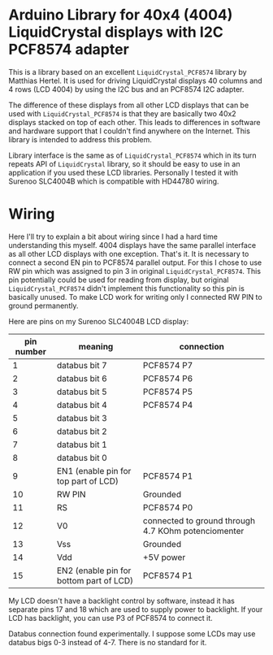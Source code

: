 # Arduino Library for 40x4 (4004) LiquidCrystal displays with I2C PCF8574 adapter

This is a library based on an excellent `LiquidCrystal_PCF8574`
library by Matthias Hertel. It is used for driving LiquidCrystal
displays 40 columns and 4 rows (LCD 4004) by using the I2C bus and an
PCF8574 I2C adapter.

The difference of these displays from all other LCD displays that can
be used with `LiquidCrystal_PCF8574` is that they are basically two
40x2 displays stacked on top of each other. This leads to differences
in software and hardware support that I couldn't find anywhere on the
Internet. This library is intended to address this problem.

Library interface is the same as of `LiquidCrystal_PCF8574` which in
its turn repeats API of `LiquidCrystal` library, so it should be easy
to use in an application if you used these LCD libraries. Personally I
tested it with Surenoo SLC4004B which is compatible with HD44780
wiring.

# Wiring

Here I'll try to explain a bit about wiring since I had a hard time
understanding this myself. 4004 displays have the same parallel
interface as all other LCD displays with one exception. That's
it. It is necessary to connect a second EN pin to PCF8574 parallel
output. For this I chose to use RW pin which was assigned to pin 3 in
original `LiquidCrystal_PCF8574`. This pin potentially could be used
for reading from display, but original `LiquidCrystal_PCF8574` didn't
implement this functionality so this pin is basically unused. To make
LCD work for writing only I connected RW PIN to ground permanently.

Here are pins on my Surenoo SLC4004B LCD display:

| pin number | meaning                              | connection |
|------------|--------------------------------------|------------|
| 1          | databus bit 7                        | PCF8574 P7 |
| 2          | databus bit 6                        | PCF8574 P6 |
| 3          | databus bit 5                        | PCF8574 P5 |
| 4          | databus bit 4                        | PCF8574 P4 |
| 5          | databus bit 3                        | |
| 6          | databus bit 2                        | |
| 7          | databus bit 1                        | |
| 8          | databus bit 0                        | |
| 9          | EN1 (enable pin for top part of LCD) | PCF8574 P1 |
| 10         | RW PIN                               | Grounded   |
| 11         | RS                                   | PCF8574 P0 |
| 12         | V0 | connected to ground through 4.7 KOhm potenciomenter |
| 13         | Vss                                  | Grounded   |
| 14         | Vdd                                  | +5V power  |
| 15         | EN2 (enable pin for bottom part of LCD) | PCF8574 P1 |

My LCD doesn't have a backlight control by software, instead it has
separate pins 17 and 18 which are used to supply power to
backlight. If your LCD has backlight, you can use P3 of PCF8574 to
connect it.

Databus connection found experimentally. I suppose some LCDs may use
databus bigs 0-3 instead of 4-7. There is no standard for it.
